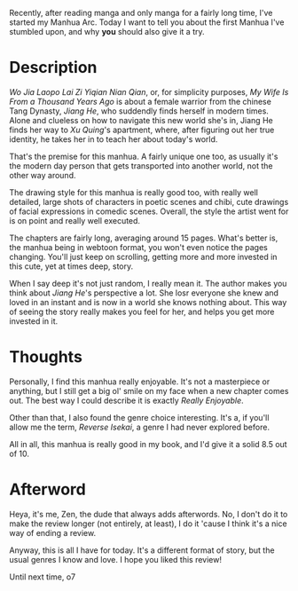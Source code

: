 Recently, after reading manga and only manga for a fairly long time, I've started my Manhua Arc. Today I want to tell you about the first Manhua I've stumbled upon, and why **you** should also give it a try.

# Description

*Wo Jia Laopo Lai Zi Yiqian Nian Qian*, or, for simplicity purposes, *My Wife Is From a Thousand Years Ago* is about a female warrior from the chinese Tang Dynasty, *Jiang He*, who suddendly finds herself in modern times. Alone and clueless on how to navigate this new world she's in, Jiang He finds her way to *Xu Quing*'s apartment, where, after figuring out her true identity, he takes her in to teach her about today's world.

That's the premise for this manhua. A fairly unique one too, as usually it's the modern day person that gets transported into another world, not the other way around.

The drawing style for this manhua is really good too, with really well detailed, large shots of characters in poetic scenes and chibi, cute drawings of facial expressions in comedic scenes. Overall, the style the artist went for is on point and really well executed.

The chapters are fairly long, averaging around 15 pages. What's better is, the manhua being in webtoon format, you won't even notice the pages changing. You'll just keep on scrolling, getting more and more invested in this cute, yet at times deep, story.

When I say deep it's not just random, I really mean it. The author makes you think about *Jiang He*'s perspective a lot. She losr everyone she knew and loved in an instant and is now in a world she knows nothing about. This way of seeing the story really makes you feel for her, and helps you get more invested in it.

# Thoughts

Personally, I find this manhua really enjoyable. It's not a masterpiece or anything, but I still get a big ol' smile on my face when a new chapter comes out. The best way I could describe it is exactly *Really Enjoyable*.

Other than that, I also found the genre choice interesting. It's a, if you'll allow me the term, *Reverse Isekai*, a genre I had never explored before.

All in all, this manhua is really good in my book, and I'd give it a solid 8.5 out of 10.

# Afterword

Heya, it's me, Zen, the dude that always adds afterwords. No, I don't do it to make the review longer (not entirely, at least), I do it 'cause I think it's a nice way of ending a review.

Anyway, this is all I have for today. It's a different format of story, but the usual genres I know and love. I hope you liked this review!

Until next time, o7
